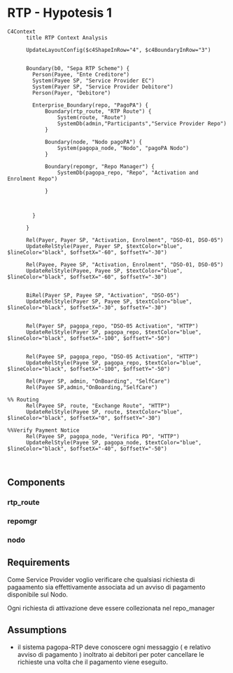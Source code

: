 # RTP - Hypotesis 1



```mermaid 
C4Context
      title RTP Context Analysis
      
      UpdateLayoutConfig($c4ShapeInRow="4", $c4BoundaryInRow="3")


      Boundary(b0, "Sepa RTP Scheme") {
        Person(Payee, "Ente Creditore")
        System(Payee SP, "Service Provider EC")
        System(Payer SP, "Service Provider Debitore")
        Person(Payer, "Debitore")

        Enterprise_Boundary(repo, "PagoPA") {
            Boundary(rtp_route, "RTP Route") {
                System(route, "Route")
                SystemDb(admin,"Participants","Service Provider Repo")
            }

            Boundary(node, "Nodo pagoPA") {
                System(pagopa_node, "Nodo", "pagoPA Nodo")
            }

            Boundary(repomgr, "Repo Manager") {
                SystemDb(pagopa_repo, "Repo", "Activation and Enrolment Repo")
                
            }
            
            
            
        }
        
      }

      Rel(Payer, Payer SP, "Activation, Enrolment", "DSO-01, DSO-05")
      UpdateRelStyle(Payer, Payer SP, $textColor="blue", $lineColor="black", $offsetX="-60", $offsetY="-30")

      Rel(Payee, Payee SP, "Activation, Enrolment", "DSO-01, DSO-05")
      UpdateRelStyle(Payee, Payee SP, $textColor="blue", $lineColor="black", $offsetX="-60", $offsetY="-30")


      BiRel(Payer SP, Payee SP, "Activation", "DSO-05") 
      UpdateRelStyle(Payer SP, Payee SP, $textColor="blue", $lineColor="black", $offsetX="-30", $offsetY="-30")


      Rel(Payer SP, pagopa_repo, "DSO-05 Activation", "HTTP")
      UpdateRelStyle(Payer SP, pagopa_repo, $textColor="blue", $lineColor="black", $offsetX="-100", $offsetY="-50")


      Rel(Payee SP, pagopa_repo, "DSO-05 Activation", "HTTP")
      UpdateRelStyle(Payee SP, pagopa_repo, $textColor="blue", $lineColor="black", $offsetX="-100", $offsetY="-50")

      Rel(Payer SP, admin, "OnBoarding", "SelfCare")
      Rel(Payee SP,admin,"OnBoarding,"SelfCare")

%% Routing
      Rel(Payee SP, route, "Exchange Route", "HTTP")
      UpdateRelStyle(Payee SP, route, $textColor="blue", $lineColor="black", $offsetX="0", $offsetY="-30")

%%Verify Payment Notice
      Rel(Payee SP, pagopa_node, "Verifica PD", "HTTP")
      UpdateRelStyle(Payee SP, pagopa_node, $textColor="blue", $lineColor="black", $offsetX="-40", $offsetY="-50")



```

## Components

### rtp_route 

### repomgr

### nodo

## Requirements

Come Service Provider voglio verificare che qualsiasi richiesta di pagaamento sia effettivamente associata ad un avviso di pagamento disponibile sul Nodo.

Ogni richiesta di attivazione deve essere collezionata nel repo_manager


## Assumptions


- il sistema pagopa-RTP deve conoscere ogni messaggio ( e relativo avviso di pagamento ) inoltrato ai debitori per poter cancellare le richieste una volta che il pagamento viene eseguito.

